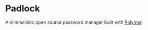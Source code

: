 # Padlock
A minimalistic open source password manager built with [Polymer](http://www.polymer-project.org/).